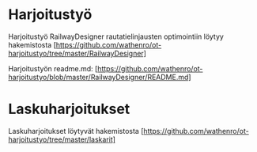 # Harjoitustyö

Harjoitustyö RailwayDesigner rautatielinjausten optimointiin löytyy hakemistosta [https://github.com/wathenro/ot-harjoitustyo/tree/master/RailwayDesigner]

Harjoitustyön readme.md: [https://github.com/wathenro/ot-harjoitustyo/blob/master/RailwayDesigner/README.md] 

# Laskuharjoitukset

Laskuharjoitukset löytyvät hakemistosta [https://github.com/wathenro/ot-harjoitustyo/tree/master/laskarit]




